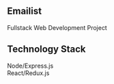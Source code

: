 ## Emailist

Fullstack Web Development Project

## Technology Stack

Node/Express.js<br>
React/Redux.js
